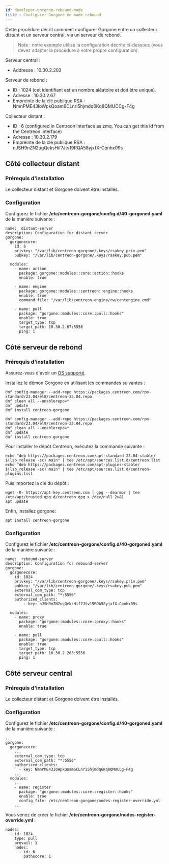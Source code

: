```yaml
---
id: developer-gorgone-rebound-mode
title : Configurer Gorgone en mode rebound
---
```


Cette procédure décrit comment configurer Gorgone entre un collecteur distant et un serveur central, via un serveur de rebond.

> Note : notre exemple utilise la configuration décrite ci-dessous (vous devez adapter la procédure à votre propre configuration).

Serveur central :

- Addresse : 10.30.2.203

Serveur de rebond :

- ID : 1024 (cet identifiant est un nombre aléatoire et doit être unique).
- Adresse : 10.30.2.67
- Empreinte de la clé publique RSA : NmnPME43IoWpkQoam6CLnrI5hjmdq6Kq8QMUCCg-F4g

Collecteur distant :

- ID : 6 (configured in Centreon interface as zmq. You can get this id from the Centreon interface)
- Adresse : 10.30.2.179
- Empreinte de la clé publique RSA : nJSH9nZN2ugQeksHif7Jtv19RQA58yjxfX-Cpnhx09s

## Côté collecteur distant

### Prérequis d'installation

Le collecteur distant et Gorgone doivent être installés.

### Configuration

Configurez le fichier **/etc/centreon-gorgone/config.d/40-gorgoned.yaml** de la manière suivante :

```shell
name:  distant-server
description: Configuration for distant server
gorgone:
  gorgonecore:
    id: 6
    privkey: "/var/lib/centreon-gorgone/.keys/rsakey.priv.pem"
    pubkey: "/var/lib/centreon-gorgone/.keys/rsakey.pub.pem"

  modules:
    - name: action
      package: gorgone::modules::core::action::hooks
      enable: true

    - name: engine
      package: gorgone::modules::centreon::engine::hooks
      enable: true
      command_file: "/var/lib/centreon-engine/rw/centengine.cmd"

    - name: pull
      package: "gorgone::modules::core::pull::hooks"
      enable: true
      target_type: tcp
      target_path: 10.30.2.67:5556
      ping: 1
```

## Côté serveur de rebond

### Prérequis d'installation

Assurez-vous d'avoir un [OS supporté](../installation/compatibility.md#operating-systems).

Installez le démon Gorgone en utilisant les commandes suivantes :

<Tabs groupId="sync">
<TabItem value="Alma / RHEL / Oracle Linux 8" label="Alma / RHEL / Oracle Linux 8">


```shell
dnf config-manager --add-repo https://packages.centreon.com/rpm-standard/23.04/el8/centreon-23.04.repo
dnf clean all --enablerepo=*
dnf update
dnf install centreon-gorgone
```

</TabItem>
<TabItem value="Alma / RHEL / Oracle Linux 9" label="Alma / RHEL / Oracle Linux 9">

```shell
dnf config-manager --add-repo https://packages.centreon.com/rpm-standard/23.04/el9/centreon-23.04.repo
dnf clean all --enablerepo=*
dnf update
dnf install centreon-gorgone
```

</TabItem>
<TabItem value="Debian 11" label="Debian 11">

Pour installer le dépôt Centreon, exécutez la commande suivante :

```shell
echo "deb https://packages.centreon.com/apt-standard-23.04-stable/ $(lsb_release -sc) main" | tee /etc/apt/sources.list.d/centreon.list
echo "deb https://packages.centreon.com/apt-plugins-stable/ $(lsb_release -sc) main" | tee /etc/apt/sources.list.d/centreon-plugins.list
```

Puis importez la clé du dépôt :

```shell
wget -O- https://apt-key.centreon.com | gpg --dearmor | tee /etc/apt/trusted.gpg.d/centreon.gpg > /dev/null 2>&1
apt update
```

Enfin, installez gorgone:

```shell
apt install centreon-gorgone
```

</TabItem>
</Tabs>

### Configuration

Configurez le fichier **/etc/centreon-gorgone/config.d/40-gorgoned.yaml** de la manière suivante :

```shell
name:  rebound-server
description: Configuration for rebound-server
gorgone:
  gorgonecore:
    id: 1024
    privkey: "/var/lib/centreon-gorgone/.keys/rsakey.priv.pem"
    pubkey: "/var/lib/centreon-gorgone/.keys/rsakey.pub.pem"
    external_com_type: tcp
    external_com_path: "*:5556"
    authorized_clients:
        - key: nJSH9nZN2ugQeksHif7Jtv19RQA58yjxfX-Cpnhx09s

  modules:
    - name: proxy
      package: "gorgone::modules::core::proxy::hooks"
      enable: true

    - name: pull
      package: "gorgone::modules::core::pull::hooks"
      enable: true
      target_type: tcp
      target_path: 10.30.2.203:5556
      ping: 1
```

## Côté serveur central

### Prérequis d'installation

Le collecteur distant et Gorgone doivent être installés.

### Configuration

Configurez le fichier **/etc/centreon-gorgone/config.d/40-gorgoned.yaml** de la manière suivante :

```shell
...
gorgone:
  gorgonecore:
    ...
    external_com_type: tcp
    external_com_path: "*:5556"
    authorized_clients:
      - key: NmnPME43IoWpkQoam6CLnrI5hjmdq6Kq8QMUCCg-F4g
    ...
  modules:
    ...
    - name: register
      package: "gorgone::modules::core::register::hooks"
      enable: true
      config_file: /etc/centreon-gorgone/nodes-register-override.yml
    ...
```

Vous venez de créer le fichier **/etc/centreon-gorgone/nodes-register-override.yml** :

```shell
nodes:
  - id: 1024
    type: pull
    prevail: 1
    nodes:
      - id: 6
        pathscore: 1
```
